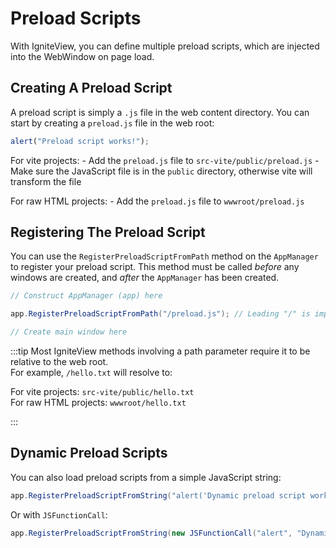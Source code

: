 # Preload Scripts

With IgniteView, you can define multiple preload scripts, which are injected into the WebWindow on page load.

## Creating A Preload Script

A preload script is simply a `.js` file in the web content directory. You can start by creating a `preload.js` file in the web root:

```javascript title="preload.js"
alert("Preload script works!");
```

For vite projects:
    - Add the `preload.js` file to `src-vite/public/preload.js`
    - Make sure the JavaScript file is in the `public` directory, otherwise vite will transform the file

For raw HTML projects:
    - Add the `preload.js` file to `wwwroot/preload.js`

## Registering The Preload Script

You can use the `RegisterPreloadScriptFromPath` method on the `AppManager` to register your preload script.
This method must be called *before* any windows are created, and *after* the `AppManager` has been created.

```csharp title="Program.cs"
// Construct AppManager (app) here

app.RegisterPreloadScriptFromPath("/preload.js"); // Leading "/" is important

// Create main window here
```

:::tip
Most IgniteView methods involving a path parameter require it to be relative to the web root.  
For example, `/hello.txt` will resolve to:

For vite projects: `src-vite/public/hello.txt`  
For raw HTML projects: `wwwroot/hello.txt`

:::

## Dynamic Preload Scripts

You can also load preload scripts from a simple JavaScript string:

```csharp title="Program.cs"
app.RegisterPreloadScriptFromString("alert('Dynamic preload script works!')");
```

Or with `JSFunctionCall`:

```csharp title="Program.cs"
app.RegisterPreloadScriptFromString(new JSFunctionCall("alert", "Dynamic preload script works!"));
```